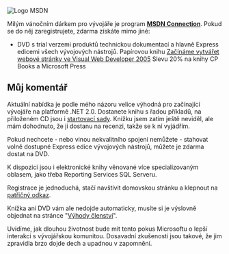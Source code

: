 <!-- dcterms:identifier = aspnetcz#68 -->
<!-- dcterms:title = MSDN Connection: Vánoční dárek od Microsoftu -->
<!-- dcterms:abstract = Možnost získat DVD se všemi Express edicemi a knihu pro začátečníky -->
<!-- np9:categoryId = 6 -->
<!-- x4w:category = Akce a události -->
<!-- np9:authorId = 1 -->
<!-- np9:authorEmail = michal.valasek@altairis.cz -->
<!-- dcterms:creator = Michal Altair Valášek -->
<!-- dcterms:created = 2005-12-20T16:42:58.183+01:00 -->
<!-- dcterms:date = 2005-12-20T16:42:58.183+01:00 -->

![Logo MSDN](https://www.cdn.altairis.cz/Blog/logo-msdn.gif) 

Milým vánočním dárkem pro vývojáře je program [**MSDN Connection**](https://www.microsoft.com/cze/msdn/connection/default.mspx). Pokud se do něj zaregistrujete, zdarma získáte mimo jiné:

*   DVD s trial verzemi produktů technickou dokumentací a hlavně Express edicemi všech vývojových nástrojů. 
Papírovou knihu [Začínáme vytvářet webové stránky ve Visual Web Developer 2005](http://knihy.cpress.cz/Book.asp?ID=1965) 
Slevu 20% na knihy CP Books a Microsoft Press

## Můj komentář

Aktuální nabídka je podle mého názoru velice výhodná pro začínající vývojáře na platformě .NET 2.0. Dostanete knihu s řadou příkladů, na přiloženém CD jsou i [startovací sady](http://starterkits.aspnet.cz/). Knížku jsem zatím ještě neviděl, ale mám dohodnuto, že ji dostanu na recenzi, takže se k ní vyjádřím.

Pokud nechcete - nebo vinou nekvalitního spojení nemůžete - stahovat volně dostupné Express edice vývojových nástrojů, můžete je zdarma dostat na DVD.

K dispozici jsou i elektronické knihy věnované více specializovaným oblasem, jako třeba Reporting Services SQL Serveru.

Registrace je jednoduchá, stačí navštívit domovskou stránku a klepnout na [patřičný odkaz](https://www.microsoft.com/cze/msdn/connection/disclaimer.mspx). 

Knížka ani DVD vám ale nedojde automaticky, musíte si je výslovně objednat na stránce "[Výhody členství](https://www.microsoft.com/cze/msdn/connection/benefit.mspx)".

Uvidíme, jak dlouhou životnost bude mít tento pokus Microsoftu o lepší interakci s vývojářskou komunitou. Dosavadní zkušenosti jsou takové, že jim zpravidla brzo dojde dech a upadnou v zapomnění.
